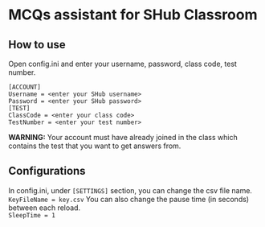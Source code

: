 # MCQs assistant for SHub Classroom

How to use
------

Open config.ini and enter your username, password, class code, test number.
```
[ACCOUNT]
Username = <enter your SHub username>
Password = <enter your SHub password>
[TEST]
ClassCode = <enter your class code>
TestNumber = <enter your test number>
```
**WARNING:** Your account must have already joined in the class which contains the test that you want to get answers from.

Configurations
------

In config.ini, under `[SETTINGS]` section, you can change the csv file name.\
`KeyFileName = key.csv`
You can also change the pause time (in seconds) between each reload.\
`SleepTime = 1`
